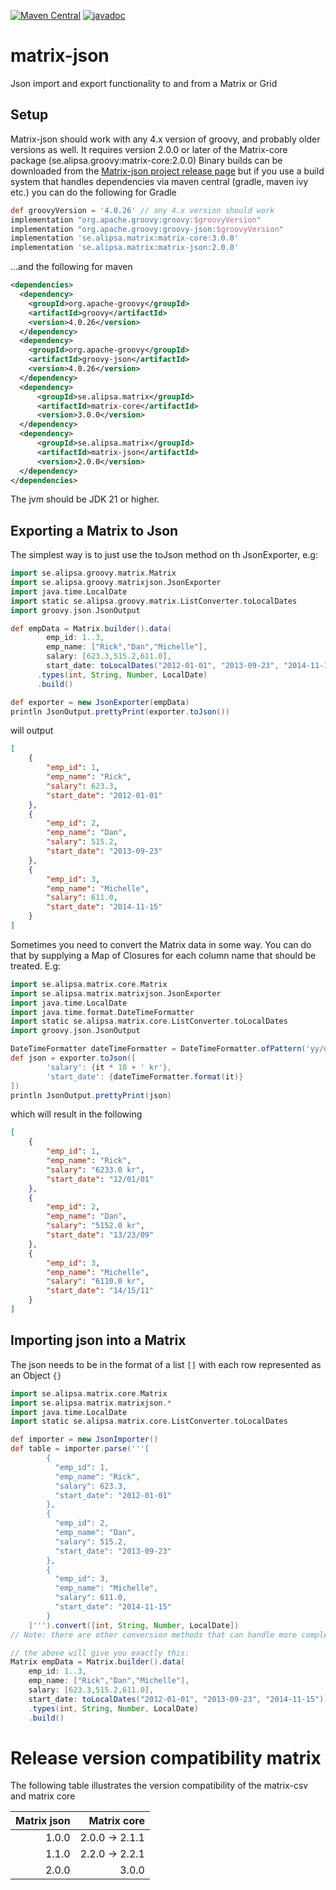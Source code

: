 [![Maven Central](https://maven-badges.herokuapp.com/maven-central/se.alipsa.matrix/matrix-json/badge.svg)](https://maven-badges.herokuapp.com/maven-central/se.alipsa.matrix/matrix-json)
[![javadoc](https://javadoc.io/badge2/se.alipsa.matrix/matrix-json/javadoc.svg)](https://javadoc.io/doc/se.alipsa.matrix/matrix-json)
# matrix-json
Json import and export functionality to and from a Matrix or Grid

## Setup
Matrix-json should work with any 4.x version of groovy, and probably older versions as well. 
It requires version 2.0.0 or later of the Matrix-core package (se.alipsa.groovy:matrix-core:2.0.0)
Binary builds can be downloaded
from the [Matrix-json project release page](https://github.com/Alipsa/matrix-json/releases) but if you use a build system that
handles dependencies via maven central (gradle, maven ivy etc.) you can do the following for Gradle
```groovy
def groovyVersion = '4.0.26' // any 4.x version should work
implementation "org.apache.groovy:groovy:$groovyVersion"
implementation "org.apache.groovy:groovy-json:$groovyVersion"
implementation 'se.alipsa.matrix:matrix-core:3.0.0'
implementation 'se.alipsa.matrix:matrix-json:2.0.0'
```
...and the following for maven
```xml
<dependencies>
  <dependency>
    <groupId>org.apache-groovy</groupId>
    <artifactId>groovy</artifactId>
    <version>4.0.26</version>
  </dependency>
  <dependency>
    <groupId>org.apache-groovy</groupId>
    <artifactId>groovy-json</artifactId>
    <version>4.0.26</version>
  </dependency>
  <dependency>
      <groupId>se.alipsa.matrix</groupId>
      <artifactId>matrix-core</artifactId>
      <version>3.0.0</version>
  </dependency>  
  <dependency>
      <groupId>se.alipsa.matrix</groupId>
      <artifactId>matrix-json</artifactId>
      <version>2.0.0</version>
  </dependency>
</dependencies>
```

The jvm should be JDK 21 or higher.

## Exporting a Matrix to Json

The simplest way is to just use the toJson method on th JsonExporter, e.g:

```groovy
import se.alipsa.groovy.matrix.Matrix
import se.alipsa.groovy.matrixjson.JsonExporter
import java.time.LocalDate
import static se.alipsa.groovy.matrix.ListConverter.toLocalDates
import groovy.json.JsonOutput

def empData = Matrix.builder().data(
        emp_id: 1..3,
        emp_name: ["Rick","Dan","Michelle"],
        salary: [623.3,515.2,611.0],
        start_date: toLocalDates("2012-01-01", "2013-09-23", "2014-11-15"))
      .types(int, String, Number, LocalDate)
      .build()

def exporter = new JsonExporter(empData)
println JsonOutput.prettyPrint(exporter.toJson())
```
will output
```json
[
    {
        "emp_id": 1,
        "emp_name": "Rick",
        "salary": 623.3,
        "start_date": "2012-01-01"
    },
    {
        "emp_id": 2,
        "emp_name": "Dan",
        "salary": 515.2,
        "start_date": "2013-09-23"
    },
    {
        "emp_id": 3,
        "emp_name": "Michelle",
        "salary": 611.0,
        "start_date": "2014-11-15"
    }
]
```

Sometimes you need to convert the Matrix data in some way. You can do that by supplying a Map of 
Closures for each column name that should be treated. E.g:

```groovy
import se.alipsa.matrix.core.Matrix
import se.alipsa.matrix.matrixjson.JsonExporter
import java.time.LocalDate
import java.time.format.DateTimeFormatter
import static se.alipsa.matrix.core.ListConverter.toLocalDates
import groovy.json.JsonOutput

DateTimeFormatter dateTimeFormatter = DateTimeFormatter.ofPattern('yy/dd/MM')
def json = exporter.toJson([
        'salary': {it * 10 + ' kr'}, 
        'start_date': {dateTimeFormatter.format(it)}
])
println JsonOutput.prettyPrint(json)
```

which will result in the following
```json
[
    {
        "emp_id": 1,
        "emp_name": "Rick",
        "salary": "6233.0 kr",
        "start_date": "12/01/01"
    },
    {
        "emp_id": 2,
        "emp_name": "Dan",
        "salary": "5152.0 kr",
        "start_date": "13/23/09"
    },
    {
        "emp_id": 3,
        "emp_name": "Michelle",
        "salary": "6110.0 kr",
        "start_date": "14/15/11"
    }
]
```

## Importing json into a Matrix

The json needs to be in the format of a list `[]` with each row represented as an Object `{}`

```groovy
import se.alipsa.matrix.core.Matrix
import se.alipsa.matrix.matrixjson.*
import java.time.LocalDate
import static se.alipsa.matrix.core.ListConverter.toLocalDates

def importer = new JsonImporter()
def table = importer.parse('''[
        {
          "emp_id": 1,
          "emp_name": "Rick",
          "salary": 623.3,
          "start_date": "2012-01-01"
        },
        {
          "emp_id": 2,
          "emp_name": "Dan",
          "salary": 515.2,
          "start_date": "2013-09-23"
        },
        {
          "emp_id": 3,
          "emp_name": "Michelle",
          "salary": 611.0,
          "start_date": "2014-11-15"
        }
    ]''').convert([int, String, Number, LocalDate])
// Note: there are other conversion methods that can handle more complex scenarios

// the above will give you exactly this:
Matrix empData = Matrix.builder().data(
    emp_id: 1..3,
    emp_name: ["Rick","Dan","Michelle"],
    salary: [623.3,515.2,611.0],
    start_date: toLocalDates("2012-01-01", "2013-09-23", "2014-11-15"))
    .types(int, String, Number, LocalDate)
    .build()
```

# Release version compatibility matrix
The following table illustrates the version compatibility of the matrix-csv and matrix core

| Matrix json |    Matrix core | 
|------------:|---------------:|
|       1.0.0 | 2.0.0 -> 2.1.1 |
|       1.1.0 | 2.2.0 -> 2.2.1 |
|       2.0.0 |          3.0.0 |